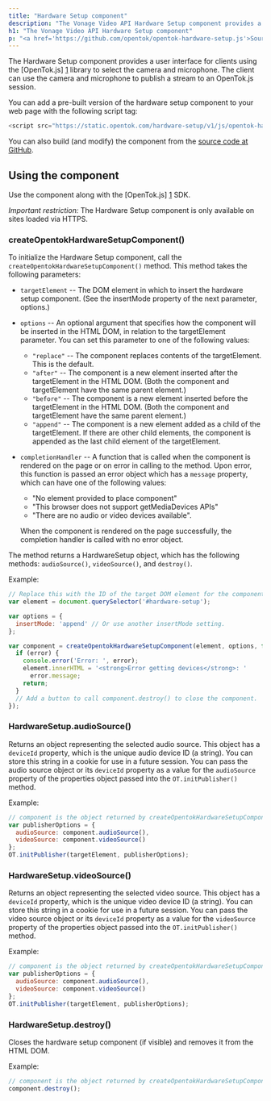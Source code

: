 ```yaml
---
title: "Hardware Setup component"
description: "The Vonage Video API Hardware Setup component provides a user interface for clients using the OpenTok.js library to select the camera and microphone."
h1: "The Vonage Video API Hardware Setup component"
p: "<a href='https://github.com/opentok/opentok-hardware-setup.js'>Source Code</a><a href='https://github.com/opentok/opentok-hardware-setup.js/blob/master/index.html'>Sample</a>"
---
```

The Hardware Setup component provides a user interface for clients
using the [OpenTok.js] [1] library to select the camera and microphone. The
client can use the camera and microphone to publish a stream to an OpenTok.js
session.

You can add a pre-built version of the hardware setup component to your web page with the following script tag:

```js
<script src="https://static.opentok.com/hardware-setup/v1/js/opentok-hardware-setup.min.js"></script>
```

You can also build (and modify) the component from the
[source code at GitHub](https://github.com/opentok/opentok-hardware-setup.js).

Using the component
-------------------

Use the component along with the [OpenTok.js] [1] SDK.

*Important restriction:* The Hardware Setup component is only available on sites loaded
via HTTPS.

### createOpentokHardwareSetupComponent()

To initialize the Hardware Setup component, call the
`createOpentokHardwareSetupComponent()` method. This method takes the following
parameters:

* `targetElement` -- The DOM element in which to insert the hardware setup
component. (See the insertMode property of the next parameter, options.)

* `options` -- An optional argument that specifies how the component will be
inserted in the HTML DOM, in relation to the targetElement parameter. You can
set this parameter to one of the following values:

  * `"replace"` -- The component replaces contents of the targetElement. This is
the default.
  * `"after"` -- The component is a new element inserted after the targetElement in
the HTML DOM. (Both the component and targetElement have the same parent
element.)
  * `"before"` -- The component is a new element inserted before the targetElement
in the HTML DOM. (Both the component and targetElement have the same parent
element.)
  * `"append"` -- The component is a new element added as a child of the
targetElement. If there are other child elements, the component is appended as
the last child element of the targetElement.

* `completionHandler` -- A function that is called when the component
is rendered on the page or on error in calling to the method. Upon error, this
function is passed an error object which has a `message` property, which can
have one of the following values:

  * "No element provided to place component"
  * "This browser does not support getMediaDevices APIs"
  * "There are no audio or video devices available".

  When the component is rendered on the page successfully, the completion
  handler is called with no error object.

The method returns a HardwareSetup object, which has the following methods:
`audioSource()`, `videoSource()`, and `destroy()`.

Example:

```javascript
// Replace this with the ID of the target DOM element for the component
var element = document.querySelector('#hardware-setup');

var options = {
  insertMode: 'append' // Or use another insertMode setting.
};

var component = createOpentokHardwareSetupComponent(element, options, function(error) {
  if (error) {
    console.error('Error: ', error);
    element.innerHTML = '<strong>Error getting devices</strong>: '
      error.message;
    return;
  }
  // Add a button to call component.destroy() to close the component.
});
```

### HardwareSetup.audioSource()

Returns an object representing the selected audio source. This object has a
`deviceId` property, which is the unique audio device ID (a string). You can
store this string in a cookie for use in a future session. You can pass the
audio source object or its `deviceId` property as a value for the `audioSource`
property of the properties object passed into the `OT.initPublisher()` method.

Example:

```javascript
// component is the object returned by createOpentokHardwareSetupComponent()
var publisherOptions = {
  audioSource: component.audioSource(),
  videoSource: component.videoSource()
};
OT.initPublisher(targetElement, publisherOptions);
```

### HardwareSetup.videoSource()

Returns an object representing the selected video source. This object has a
`deviceId` property, which is the unique video device ID (a string). You can
store this string in a cookie for use in a future session. You can pass the
video source object or its `deviceId` property as a value for the `videoSource`
property of the properties object passed into the `OT.initPublisher()` method.

Example:

```javascript
// component is the object returned by createOpentokHardwareSetupComponent()
var publisherOptions = {
  audioSource: component.audioSource(),
  videoSource: component.videoSource()
};
OT.initPublisher(targetElement, publisherOptions);
```

### HardwareSetup.destroy()

Closes the hardware setup component (if visible) and removes it from the
HTML DOM.

Example:

```javascript
// component is the object returned by createOpentokHardwareSetupComponent()
component.destroy();
```


[1]: /video/client-sdks/web
[2]: http://nodejs.org/
[3]: http://gulpjs.com/
